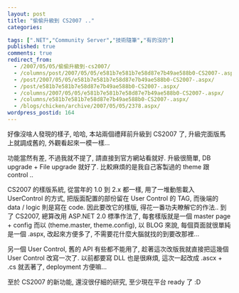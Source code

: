```yaml
---
layout: post
title: "偷偷升級到 CS2007 .."
categories:

tags: [".NET","Community Server","技術隨筆","有的沒的"]
published: true
comments: true
redirect_from:
  - /2007/05/05/偷偷升級到-cs2007/
  - /columns/post/2007/05/05/e581b7e581b7e58d87e7b49ae588b0-CS2007-.aspx/
  - /post/2007/05/05/e581b7e581b7e58d87e7b49ae588b0-CS2007-.aspx/
  - /post/e581b7e581b7e58d87e7b49ae588b0-CS2007-.aspx/
  - /columns/2007/05/05/e581b7e581b7e58d87e7b49ae588b0-CS2007-.aspx/
  - /columns/e581b7e581b7e58d87e7b49ae588b0-CS2007-.aspx/
  - /blogs/chicken/archive/2007/05/05/2378.aspx/
wordpress_postid: 164
---
```


好像沒啥人發現的樣子, 哈哈, 本站兩個禮拜前升級到 CS2007 了, 升級完面版馬上就調成舊的, 外觀看起來一模一樣...

功能當然有差, 不過我就不提了, 請直接到官方網站看就好. 升級很簡單, DB upgrade + File upgrade 就好了. 比較麻煩的是我自己客製過的 theme 跟 control ..

CS2007 的樣版系統, 從當年的 1.0 到 2.x 都一樣, 用了一堆動態載入 UserControl 的方式, 把版面配置的部份留在 User Control 的 TAG, 而後端的 data / logic 則是寫在 code. 因此要改它的樣版, 得花一番功夫瞭解它的作法.. 到了 CS2007, 總算改用 ASP.NET 2.0 標準作法了, 每套樣版就是一個 master page + config 而以 (theme.master, theme.config), 以 BLOG 來說, 每個頁面就很單純是一個 .aspx, 改起來方便多了, 不需要花什麼大腦就找的到要改那裡...

另一個 User Control, 舊的 API 有些都不能用了, 趁著這次改版我就直接把這幾個 User Control 改寫一次了. 以前都要寫 DLL 也是很麻煩, 這次一起改成 .ascx + .cs 就丟著了, deployment 方便嘛...

至於 CS2007 的新功能, 還沒很仔細的研究, 至少現在平台 ready 了 :D
